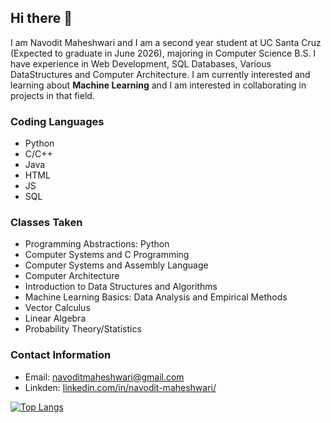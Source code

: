 ## Hi there 👋
I am Navodit Maheshwari and I am a second year student at UC Santa Cruz (Expected to graduate in June 2026), majoring in Computer Science B.S. I have experience in Web Development, SQL Databases, Various DataStructures and Computer Architecture. I am currently interested and learning about **Machine Learning** and I am interested in collaborating in projects in that field.

### Coding Languages
- Python
- C/C++
- Java
- HTML
- JS
- SQL

### Classes Taken
- Programming Abstractions: Python
- Computer Systems and C Programming
- Computer Systems and Assembly Language
- Computer Architecture 
- Introduction to Data Structures and Algorithms
- Machine Learning Basics: Data Analysis and Empirical Methods
- Vector Calculus
- Linear Algebra
- Probability Theory/Statistics  

### Contact Information
- Email: [navoditmaheshwari@gmail.com](navoditmaheshwari@gmail.com)
- Linkden: [linkedin.com/in/navodit-maheshwari/](https://www.linkedin.com/in/navodit-maheshwari/)

[![Top Langs](https://github-readme-stats.vercel.app/api/top-langs/?username=Navodit1603)](https://github.com/Navodit1603/github-readme-stats)
